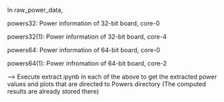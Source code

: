 In raw_power_data,


powers32:
	Power information of 32-bit board, core-0


powers32(1):
	Power information of 32-bit board, core-4


powers64:
	Power information of 64-bit board, core-0


powers64(1):
	Power infromation of 64-bit board, core-2
	
	
	
--> Execute extract.ipynb in each of the above to get the extracted power values and plots that are directed to Powers directory (The computed results are already stored there)
